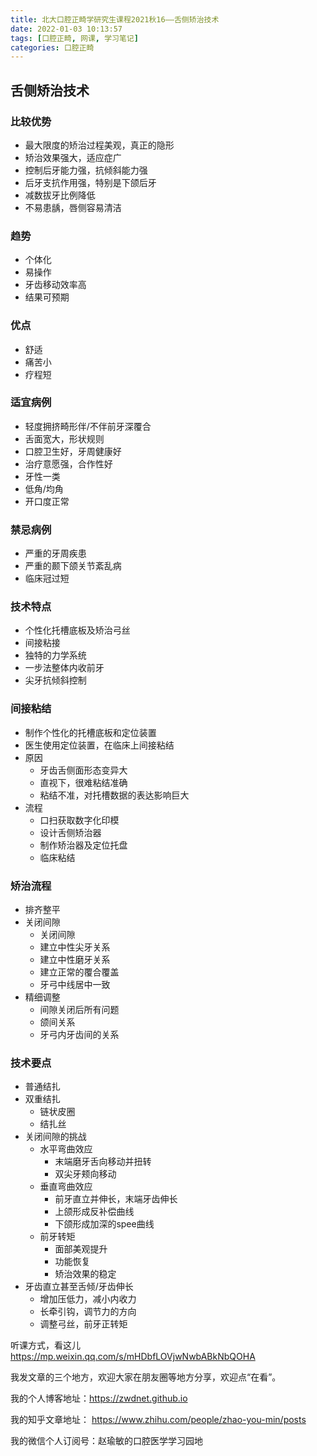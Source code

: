 ```yaml
---
title: 北大口腔正畸学研究生课程2021秋16——舌侧矫治技术
date: 2022-01-03 10:13:57
tags: [口腔正畸, 网课, 学习笔记]
categories: 口腔正畸
---
```

## 舌侧矫治技术

### 比较优势
- 最大限度的矫治过程美观，真正的隐形
- 矫治效果强大，适应症广
- 控制后牙能力强，抗倾斜能力强
- 后牙支抗作用强，特别是下颌后牙
- 减数拔牙比例降低
- 不易患龋，唇侧容易清洁

### 趋势
- 个体化
- 易操作
- 牙齿移动效率高
- 结果可预期

### 优点
- 舒适
- 痛苦小
- 疗程短

### 适宜病例
- 轻度拥挤畸形伴/不伴前牙深覆合
- 舌面宽大，形状规则
- 口腔卫生好，牙周健康好
- 治疗意愿强，合作性好
- 牙性一类
- 低角/均角
- 开口度正常

### 禁忌病例
- 严重的牙周疾患
- 严重的颞下颌关节紊乱病
- 临床冠过短

### 技术特点
- 个性化托槽底板及矫治弓丝
- 间接粘接
- 独特的力学系统
- 一步法整体内收前牙
- 尖牙抗倾斜控制

### 间接粘结
- 制作个性化的托槽底板和定位装置
- 医生使用定位装置，在临床上间接粘结
- 原因
     + 牙齿舌侧面形态变异大
     + 直视下，很难粘结准确
     + 粘结不准，对托槽数据的表达影响巨大
- 流程
     + 口扫获取数字化印模
     + 设计舌侧矫治器
     + 制作矫治器及定位托盘
     + 临床粘结

### 矫治流程
- 排齐整平
- 关闭间隙
     + 关闭间隙
     + 建立中性尖牙关系
     + 建立中性磨牙关系
     + 建立正常的覆合覆盖
     + 牙弓中线居中一致
- 精细调整
     + 间隙关闭后所有问题
     + 颌间关系
     + 牙弓内牙齿间的关系

### 技术要点
- 普通结扎
- 双重结扎
    + 链状皮圈
    + 结扎丝
- 关闭间隙的挑战
    + 水平弯曲效应
         * 末端磨牙舌向移动并扭转
         * 双尖牙颊向移动
    + 垂直弯曲效应
         * 前牙直立并伸长，末端牙齿伸长
         * 上颌形成反补偿曲线
         * 下颌形成加深的spee曲线
    + 前牙转矩
         * 面部美观提升
         * 功能恢复
         * 矫治效果的稳定
- 牙齿直立甚至舌倾/牙齿伸长
    + 增加压低力，减小内收力
    + 长牵引钩，调节力的方向
    + 调整弓丝，前牙正转矩


听课方式，看这儿
https://mp.weixin.qq.com/s/mHDbfLOVjwNwbABkNbQOHA

我发文章的三个地方，欢迎大家在朋友圈等地方分享，欢迎点“在看”。

我的个人博客地址：https://zwdnet.github.io

我的知乎文章地址： https://www.zhihu.com/people/zhao-you-min/posts

我的微信个人订阅号：赵瑜敏的口腔医学学习园地